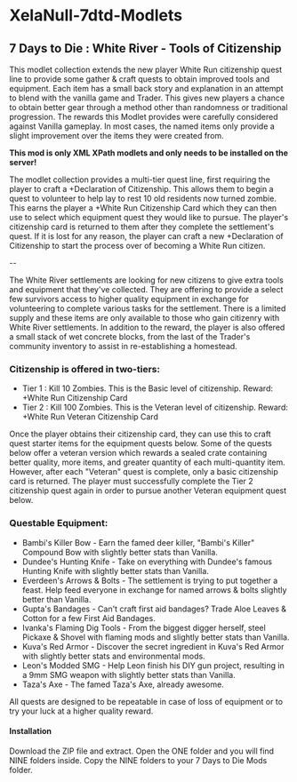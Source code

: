 # XelaNull-7dtd-Modlets

## 7 Days to Die : White River - Tools of Citizenship

This modlet collection extends the new player White Run citizenship quest line to provide some gather & craft quests to obtain improved tools and equipment. Each item has a small back story and explanation in an attempt to blend with the vanilla game and Trader. This gives new players a chance to obtain better gear through a method other than randomness or traditional progression. The rewards this Modlet provides were carefully considered against Vanilla gameplay. In most cases, the named items only provide a slight improvement over the items they were created from.

**This mod is only XML XPath modlets and only needs to be installed on the server!**

The modlet collection provides a multi-tier quest line, first requiring the player to craft a +Declaration of Citizenship. This allows them to begin a quest to volunteer to help lay to rest 10 old residents now turned zombie. This earns the player a +White Run Citizenship Card which they can then use to select which equipment quest they would like to pursue. The player's citizenship card is returned to them after they complete the settlement's quest. If it is lost for any reason, the player can craft a new +Declaration of Citizenship to start the process over of becoming a White Run citizen.

--

The White River settlements are looking for new citizens to give extra tools and equipment that they've collected. They are offering to provide a select few survivors access to higher quality equipment in exchange for volunteering to complete various tasks for the settlement. There is a limited supply and these items are only available to those who gain citizenry with White River settlements. In addition to the reward, the player is also offered a small stack of wet concrete blocks, from the last of the Trader's community inventory to assist in re-establishing a homestead.

### Citizenship is offered in two-tiers:

- Tier 1 : Kill 10 Zombies. This is the Basic level of citizenship. Reward: +White Run Citizenship Card
- Tier 2 : Kill 100 Zombies. This is the Veteran level of citizenship. Reward: +White Run Veteran Citizenship Card

Once the player obtains their citizenship card, they can use this to craft quest starter items for the equipment quests below. Some of the quests below offer a veteran version which rewards a sealed crate containing better quality, more items, and greater quantity of each multi-quantity item. However, after each "Veteran" quest is complete, only a basic citizenship card is returned. The player must successfully complete the Tier 2 citizenship quest again in order to pursue another Veteran equipment quest below.

### Questable Equipment:

- Bambi's Killer Bow - Earn the famed deer killer, "Bambi's Killer" Compound Bow with slightly better stats than Vanilla.
- Dundee's Hunting Knife - Take on everything with Dundee's famous Hunting Knife with slightly better stats than Vanilla.
- Everdeen's Arrows & Bolts - The settlement is trying to put together a feast. Help feed everyone in exchange for named arrows & bolts slightly better than Vanilla.
- Gupta's Bandages - Can't craft first aid bandages? Trade Aloe Leaves & Cotton for a few First Aid Bandages.
- Ivanka's Flaming Dig Tools - From the biggest digger herself, steel Pickaxe & Shovel with flaming mods and slightly better stats than Vanilla.
- Kuva's Red Armor - Discover the secret ingredient in Kuva's Red Armor with slightly better stats and environmental mods.
- Leon's Modded SMG - Help Leon finish his DIY gun project, resulting in a 9mm SMG weapon with slightly better stats than Vanilla.
- Taza's Axe - The famed Taza's Axe, already awesome.

All quests are designed to be repeatable in case of loss of equipment or to try your luck at a higher quality reward.

#### Installation

Download the ZIP file and extract. Open the ONE folder and you will find NINE folders inside. Copy the NINE folders to your 7 Days to Die Mods folder.
